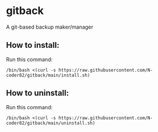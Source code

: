 # gitback
A git-based backup maker/manager
## How to install:
Run this command:
```
/bin/bash <(curl -s https://raw.githubusercontent.com/N-coder82/gitback/main/install.sh)
```
## How to uninstall:

Run this command:

```
/bin/bash <(curl -s https://raw.githubusercontent.com/N-coder82/gitback/main/uninstall.sh)
```
